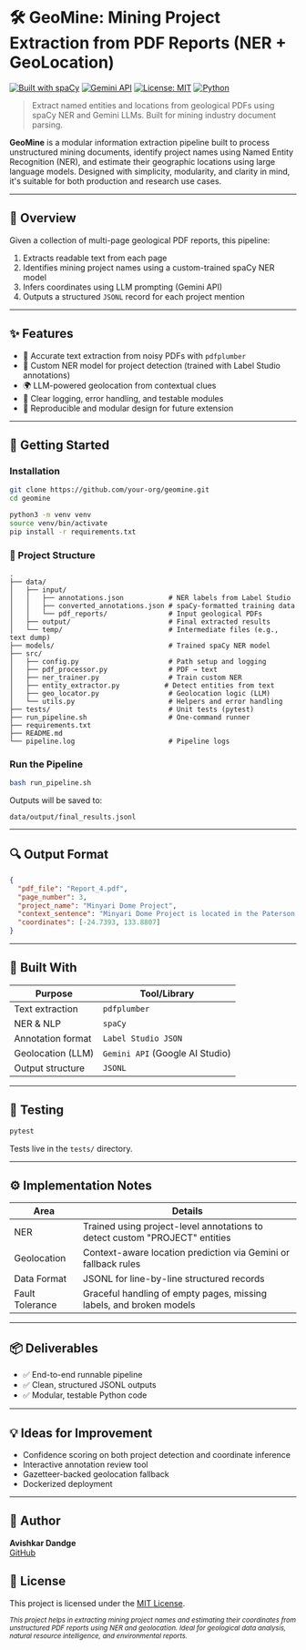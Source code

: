 # 🛠️ GeoMine: Mining Project Extraction from PDF Reports (NER + GeoLocation)

[![Built with spaCy](https://img.shields.io/badge/Built%20with-spaCy-09a3d5?logo=spacy)](https://spacy.io)
[![Gemini API](https://img.shields.io/badge/LLM-Gemini%202.5%20Flash-ffcc00?logo=google)](https://ai.google.dev/)
[![License: MIT](https://img.shields.io/badge/License-MIT-yellow.svg)](LICENSE)
[![Python](https://img.shields.io/badge/Python-3.10%2B-blue.svg?logo=python)](https://www.python.org/downloads/)

> Extract named entities and locations from geological PDFs using spaCy NER and Gemini LLMs. Built for mining industry document parsing.

**GeoMine** is a modular information extraction pipeline built to process unstructured mining documents, identify project names using Named Entity Recognition (NER), and estimate their geographic locations using large language models. Designed with simplicity, modularity, and clarity in mind, it's suitable for both production and research use cases.

---

## 📌 Overview

Given a collection of multi-page geological PDF reports, this pipeline:

1. Extracts readable text from each page
2. Identifies mining project names using a custom-trained spaCy NER model
3. Infers coordinates using LLM prompting (Gemini API)
4. Outputs a structured `JSONL` record for each project mention

---

## ✨ Features

- 📄 Accurate text extraction from noisy PDFs with `pdfplumber`
- 🧠 Custom NER model for project detection (trained with Label Studio annotations)
- 🌍 LLM-powered geolocation from contextual clues
- 💬 Clear logging, error handling, and testable modules
- 🔁 Reproducible and modular design for future extension

---

## 🚀 Getting Started

### Installation

```bash
git clone https://github.com/your-org/geomine.git
cd geomine

python3 -m venv venv
source venv/bin/activate
pip install -r requirements.txt
```

### 📁 Project Structure

```
.
├── data/
│   ├── input/
│   │   ├── annotations.json           # NER labels from Label Studio
│   │   ├── converted_annotations.json # spaCy-formatted training data
│   │   └── pdf_reports/               # Input geological PDFs
│   ├── output/                        # Final extracted results
│   └── temp/                          # Intermediate files (e.g., text dump)
├── models/                            # Trained spaCy NER model
├── src/
│   ├── config.py                      # Path setup and logging
│   ├── pdf_processor.py               # PDF → text
│   ├── ner_trainer.py                 # Train custom NER
│   ├── entity_extractor.py           # Detect entities from text
│   ├── geo_locator.py                 # Geolocation logic (LLM)
│   └── utils.py                       # Helpers and error handling
├── tests/                             # Unit tests (pytest)
├── run_pipeline.sh                    # One-command runner
├── requirements.txt
├── README.md
└── pipeline.log                       # Pipeline logs
```

### Run the Pipeline

```bash
bash run_pipeline.sh
```

Outputs will be saved to:

```
data/output/final_results.jsonl
```

---

## 🔍 Output Format

```json
{
  "pdf_file": "Report_4.pdf",
  "page_number": 3,
  "project_name": "Minyari Dome Project",
  "context_sentence": "Minyari Dome Project is located in the Paterson region of WA.",
  "coordinates": [-24.7393, 133.8807]
}
```

---

## 🧰 Built With

| Purpose           | Tool/Library                    |
| ----------------- | ------------------------------- |
| Text extraction   | `pdfplumber`                    |
| NER & NLP         | `spaCy`                         |
| Annotation format | `Label Studio JSON`             |
| Geolocation (LLM) | `Gemini API` (Google AI Studio) |
| Output structure  | `JSONL`                         |

---

## 🧪 Testing

```bash
pytest
```

Tests live in the `tests/` directory.

---

## ⚙️ Implementation Notes

| Area            | Details                                                                     |
| --------------- | --------------------------------------------------------------------------- |
| NER             | Trained using project-level annotations to detect custom "PROJECT" entities |
| Geolocation     | Context-aware location prediction via Gemini or fallback rules              |
| Data Format     | JSONL for line-by-line structured records                                   |
| Fault Tolerance | Graceful handling of empty pages, missing labels, and broken models         |

---

## 📦 Deliverables

- ✅ End-to-end runnable pipeline
- ✅ Clean, structured JSONL outputs
- ✅ Modular, testable Python code

---

## 💡 Ideas for Improvement

- Confidence scoring on both project detection and coordinate inference
- Interactive annotation review tool
- Gazetteer-backed geolocation fallback
- Dockerized deployment

---

## 👤 Author

**Avishkar Dandge**  
[GitHub](https://github.com/ashkaaar)

## 📝 License

This project is licensed under the [MIT License](LICENSE).

<sub><i>This project helps in extracting mining project names and estimating their coordinates from unstructured PDF reports using NER and geolocation. Ideal for geological data analysis, natural resource intelligence, and environmental reports.</i></sub>
